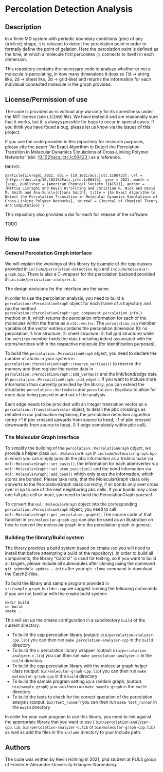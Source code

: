 # Percolation Detection Analysis

## Description

In a finite MD system with periodic boundary conditions (pbc) of any (triclinic) shape, it is relevant to detect the percolation point in order to formally define the point of gelation. 
Here the percolation point is defined as the time, at which a molecule first percolates (= connects to itself) in each dimension. 

This repository contains the necessary code to analyze whether or not a molecule is percolating, in how many dimensions it does so (1d -> string like, 2d -> sheet like, 3d -> grid-like) and returns the information for each individual connected molecule in the graph provided.

## License/Permission of use

The code is provided as-is without any warranty for its correctness under the MIT license (see `LICENSE` file). We have tested it and are reasonably sure that it works, but it is always possible for bugs to occur in special cases. If you think you have found a bug, please let us know via the issues of this project.

If you use the code provided in this repository for research purposes, please cite the paper "An Exact Algorithm to Detect the Percolation Transition in Molecular Dynamics Simulations of Cross-Linking Polymer Networks" (doi: [10.1021/acs.jctc.1c00423 ](https://doi.org/10.1021/acs.jctc.1c00423 )) as a reference.

BibTeX:
```
@article{Livraghi_2021, doi = {10.1021/acs.jctc.1c00423}, url = {https://doi.org/10.1021%2Facs.jctc.1c00423}, year = 2021, month = {sep}, publisher = {American Chemical Society ({ACS})}, author = {Mattia Livraghi and Kevin H\"ollring and Christian R. Wick and David M. Smith and Ana-Sun{\v{c}}ana Smith}, title = {An Exact Algorithm to Detect the Percolation Transition in Molecular Dynamics Simulations of Cross-Linking Polymer Networks}, journal = {Journal of Chemical Theory and Computation} } 
```

This repository also provides a doi for each full release of the software:

TODO

## How to use

### General Percolation Graph interface
We will explain the workings of this library by example of the cpp classes provided in `include/percolation-detection.hpp` and `include/molecular-graph.hpp`. There is also a C-wrapper for the percolation backend provided in `include/percolation-analyzer.h`.

The design decisions for the interface are the same.

In order to use the percolation analysis, you need to build a `percolation::PercolationGraph` object for each frame of a trajectory and run the method `percolation::PercolationGraph::get_component_percolation_info()` method on it, which returns the percolation information for each of the molecules within the frame as a `std::vector`. 
The `percolation_dim` member variable of the vector entries contains the percolation dimension (0: no percolation, 1: line structure, 2: sheet structure, 3: full grid structure) while the `vertices` member holds the data (including index) associated with the atoms/vertices within the respective molecule (for identification purposes).

To build the `percolation::PercolationGraph` object, you need to declare the number of atoms in your system in `percolation::PercolationGraph::reserve_vertices()` to reserve the memory and then register the vertex data in `percolation::PercolationGraph::add_vertex()` and the link/bond/edge data in `percolation::PercolationGraph::add_edge()`.
If you want to include more information than currently provided by the library, you can extend the structures `percolation::VertexData` and `percolation::EdgeData`  to allow for more data being passed in and out of the analysis.

Each edge needs to be provided with an integer translation vector as a `percolation::TranslationVector` object, to detail the pbc crossings as detailed in our publication explaining the percolation detection algorithm (entry +1 if pbc crossed upwards from source to head, -1 of pbc crossed downwards from source to head, 0 if edge completely within pbc cell).

### The Molecular Graph interface

To simplify the building of the `percolation::PercolationGraph` object, we provide a helper class `mol::MolecularGraph` in `include/molecular-graph.hpp` in which you can simply provide the pbc information as a triclinic base via `mol::MolecularGraph::set_basis()`, the information for each atom/vertex via `mol::MolecularGraph::set_atom_position()` and the bond information via `mol::MolecularGraph::add_bond()` which only takes the information, which atoms are bonded. Please take note, that the MolecularGraph class only converts to the PercolationGraph class correctly, if all bonds only ever cross over in up to one of the next neighboring pbc cells. If your bonds may cross one full pbc cell or more, you need to build the PercolationGraph yourself.

To convert the `mol::MolecularGraph` object into the corresponding `percolation::PercolationGraph` object, you need to call `mol::MolecularGraph::get_percolation_graph()`. The source code of that function in `src/molecular-graph.cpp` can also be used as an illustration on how to convert the molecular graph into the percolation graph in general.

### Building the library/Build system

The library provides a build system based on cmake (so you will need to install that before attempting a build of the repository). 
In order to build all components, the library "Catch2" is used for testing, so if you want to build all targets, please include all submodules after cloning using the command `git submodule update --init` after your `git clone` command to download the Catch2-files.

To build the library and sample program provided in `src/sample_graph_builder.cpp` we suggest running the following commands if you are not familiar with the cmake build system:
```
mkdir build
cd build 
cmake ..
```

This will set up the cmake configuration in a subdirectory `build` of the current directory.
* To build the cpp percolation library (output: `bin/percolation-analyzer-cpp.lib`) you can then run `make percolation-analyzer-cpp` in the `build` directory
* To build the c percolation library wrapper (output: `bin/percolation-analyzer-c.lib`) you can then run `make percolation-analyzer-c` in the `build` directory
* To build the cpp percolation library with the molecular graph helper class (output: `bin/molecular-graph-cpp.lib`) you can then run `make molecular-graph-cpp` in the `build` directory
* To build the sample program setting up a random graph, (output: `bin/sample_graph`) you can then run `make sample_graph` in the `build` directory
* To build the tests to check for the correct operation of the percolation analysis (output: `bin/test_runner`) you can then run `make test_runner` in the `build` directory

In order for your own program to use this library, you need to link against the appropriate library that you want to use ( `bin/percolation-analyzer-cpp.lib`,  `bin/percolation-analyzer-c.lib` or  `bin/molecular-graph-cpp.lib`) as well as add the files in the `include` directory to your include path.
## Authors

The code was written by Kevin Höllring in 2021, phd student at PULS group of Friedrich-Alexander-University Erlangen-Nuremberg.
